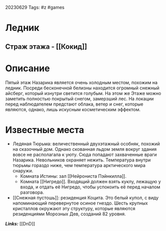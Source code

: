 20230629
Tags: #z #games 
# Ледник 

## Страж этажа - [[Кокид]]

# Описание

Пятый этаж Назарика является очень холодным местом, похожим на ледник. Посреди бесконечной белизны находится огромный снежный айсберг, который изнутри светится голубым. На этом же Этаже можно заметить полностью покрытый снегом, замерзший лес. На локации перед наблюдателем предстают облака, ветер и снег, которые являются, однако, лишь искусным косметическим эффектом.

# Известные места

- Ледяная Тюрьма: величественный двухэтажный особняк, похожий на сказочный дом. Однако скованная льдом земля вокруг здания вовсе не располагала к уюту. Сюда попадают захваченные враги Назарика. Невольников охраняет нежить. Температура внутри тюрьмы гораздо ниже, чем температура арктического мира снаружи.
    - Комната Истины: зал [[Нейрониста Пэйнкилла]].
    - Комната [[Нигредо]]. Входящий должен взять куклу, лежащую у входа, и отдать её Нигредо, чтобы успокоить её перед началом разговора.
- [[Снежная пустошь]]: резиденция Коцита. Это белый купол, с виду напоминающий перевернутое осиное гнездо. Шесть крупных кристаллов окружают эту структуру, которые являются резиденциями Морозных Дев, созданий 82 уровня.

***Links:*** [[DnD]] 


